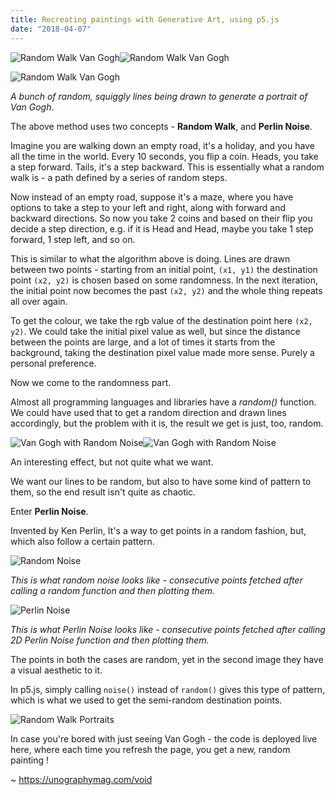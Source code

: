 ```yaml
---
title: Recreating paintings with Generative Art, using p5.js
date: "2018-04-07"
---
```


![Random Walk Van Gogh](vg_1.png)![Random Walk Van Gogh](vg_2.png)

![Random Walk Van Gogh](vg_f.png)



*A bunch of random, squiggly lines being drawn to generate a portrait of Van Gogh.*

The above method uses two concepts - **Random Walk**, and **Perlin Noise**.

Imagine you are walking down an empty road, it's a holiday, and you have all the time in the world. Every 10 seconds, you flip a coin. Heads, you take a step forward. Tails, it's a step backward. This is essentially what a random walk is - a path defined by a series of random steps.

Now instead of an empty road, suppose it's a maze, where you have options to take a step to your left and right, along with forward and backward directions. So now you take 2 coins and based on their flip you decide a step direction, e.g. if it is Head and Head, maybe you take 1 step forward, 1 step left, and so on.

This is similar to what the algorithm above is doing. Lines are drawn between two points - starting from an initial point, `(x1, y1)` the destination point `(x2, y2)` is chosen based on some randomness. In the next iteration, the initial point now becomes the past `(x2, y2)` and the whole thing repeats all over again.

To get the colour, we take the rgb value of the destination point here `(x2, y2)`. We could take the initial pixel value as well, but since the distance between the points are large, and a lot of times it starts from the background, taking the destination pixel value made more sense. Purely a personal preference.

Now we come to the randomness part.

Almost all programming languages and libraries have a *random()* function. We could have used that to get a random direction and drawn lines accordingly, but the problem with it is, the result we get is just, too, random.

![Van Gogh with Random Noise](vg_r_0.png)![Van Gogh with Random Noise](vg_r_2.png)

An interesting effect, but not quite what we want.

We want our lines to be random, but also to have some kind of pattern to them, so the end result isn't quite as chaotic.

Enter **Perlin Noise**.

Invented by Ken Perlin, It's a way to get points in a random fashion, but, which also follow a certain pattern.

![Random Noise](whitenoise.png)

*This is what random noise looks like - consecutive points fetched after calling a random function and then plotting them.*

![Perlin Noise](perlinnoise.png)

*This is what Perlin Noise looks like - consecutive points fetched after calling 2D Perlin Noise function and then plotting them.*

The points in both the cases are random, yet in the second image they have a visual aesthetic to it.

In p5.js, simply calling `noise()` instead of `random()` gives this type of pattern, which is what we used to get the semi-random destination points. 

![Random Walk Portraits](vangoghGenerative.gif)

In case you're bored with just seeing Van Gogh - the code is deployed live here, where each time you refresh the page, you get a new, random painting !

~ https://unographymag.com/void

